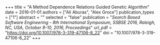 +++
title = "A Method Dependence Relations Guided Genetic Algorithm"
date = 2016-01-01
authors = ["Ali Aburas", "Alex Groce"]
publication_types = ["1"]
abstract = ""
selected = "false"
publication = "*Search Based Software Engineering - 8th International Symposium, SSBSE 2016, Raleigh, NC, USA, October 8-10, 2016, Proceedings*"
url_pdf = "https://doi.org/10.1007/978-3-319-47106-8_22"
doi = "10.1007/978-3-319-47106-8_22"
+++

